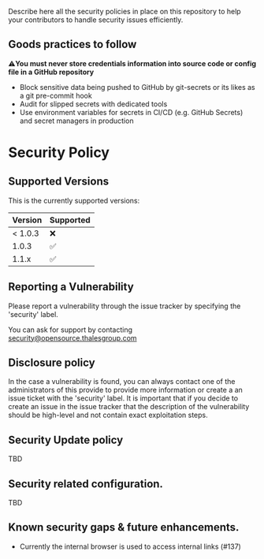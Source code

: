 Describe here all the security policies in place on this repository to help your contributors to handle security issues efficiently.

## Goods practices to follow

:warning:**You must never store credentials information into source code or config file in a GitHub repository** 
- Block sensitive data being pushed to GitHub by git-secrets or its likes as a git pre-commit hook
- Audit for slipped secrets with dedicated tools
- Use environment variables for secrets in CI/CD (e.g. GitHub Secrets) and secret managers in production

# Security Policy

## Supported Versions

This is the currently supported versions:

| Version | Supported          |
| ------- | ------------------ |
| < 1.0.3 | :x:                |
| 1.0.3   | :white_check_mark: |
| 1.1.x   | :white_check_mark: |

## Reporting a Vulnerability

Please report a vulnerability through the issue tracker by specifying the 'security' label.

You can ask for support by contacting security@opensource.thalesgroup.com

## Disclosure policy
In the case a vulnerability is found, you can always contact one of the administrators of this provide to provide more information or create a an issue ticket with the 'security' label. It is important that if you decide to create an issue in the issue tracker that the description of the vulnerability should be high-level and not contain exact exploitation steps. 


## Security Update policy

TBD

## Security related configuration.

TBD 

## Known security gaps & future enhancements.

* Currently the internal browser is used to access internal links (#137)

